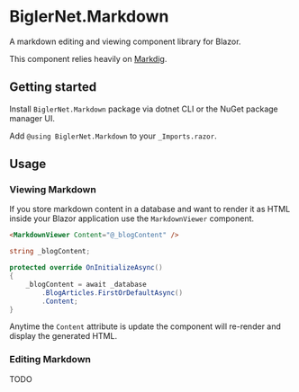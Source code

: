 # BiglerNet.Markdown

A markdown editing and viewing component library for Blazor.

This component relies heavily on [Markdig](https://github.com/xoofx/markdig).

## Getting started

Install `BiglerNet.Markdown` package via dotnet CLI or the NuGet package manager UI.

Add `@using BiglerNet.Markdown` to your `_Imports.razor`.

## Usage

### Viewing Markdown

If you store markdown content in a database and want to render it as HTML inside your Blazor application use the `MarkdownViewer` component.

```html
<MarkdownViewer Content="@_blogContent" />
```

```csharp
string _blogContent;

protected override OnInitializeAsync()
{
    _blogContent = await _database
        .BlogArticles.FirstOrDefaultAsync()
        .Content;
}
```

Anytime the `Content` attribute is update the component will re-render and display the generated HTML.

### Editing Markdown

TODO